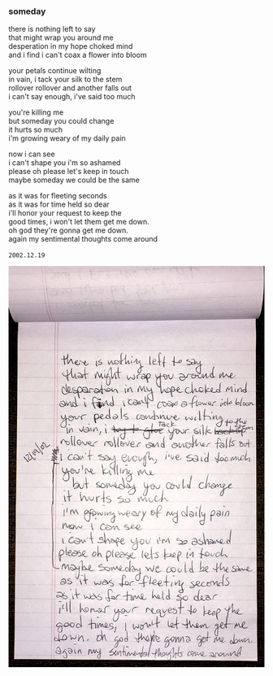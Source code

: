 ### someday

there is nothing left to say \
that might wrap you around me \
desperation in my hope choked mind \
and i find i can't coax a flower into bloom

your petals continue wilting \
in vain, i tack your silk to the stem \
rollover rollover and another falls out \
i can't say enough, i've said too much

you're killing me \
but someday you could change \
it hurts so much \
i'm growing weary of my daily pain

now i can see \
i can't shape you i'm so ashamed \
please oh please let's keep in touch \
maybe someday we could be the same

as it was for fleeting seconds \
as it was for time held so dear \
i'll honor your request to keep the \
good times, i won't let them get me down. \
oh god they're gonna get me down. \
again my sentimental thoughts come around

`2002.12.19`

![image](07.someday.jpg)
